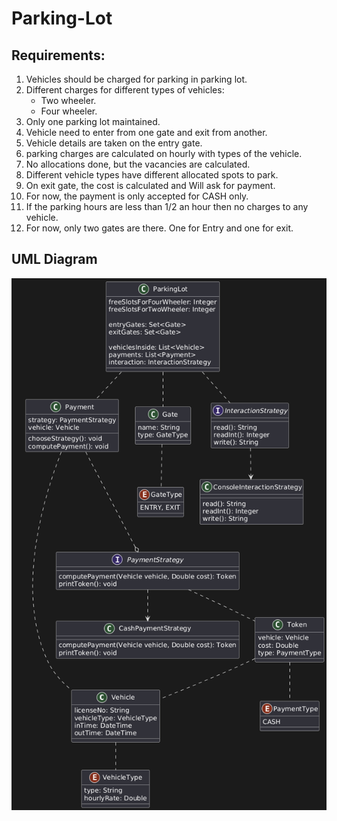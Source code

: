 # Parking-Lot

## Requirements:

1. Vehicles should be charged for parking in parking lot.
2. Different charges for different types of vehicles:
   * Two wheeler.
   * Four wheeler.  
3. Only one parking lot maintained.
4. Vehicle need to enter from one gate and exit from another.
5. Vehicle details are taken on the entry gate.
6. parking charges are calculated on hourly with types of the vehicle.
7. No allocations done, but the vacancies are calculated.
8. Different vehicle types have different allocated spots to park.
9. On exit gate, the cost is calculated and Will ask for payment.
10. For now, the payment is only accepted for CASH only.
11. If the parking hours are less than 1/2 an hour then no charges to any vehicle.
12. For now, only two gates are there. One for Entry and one for exit.

## UML Diagram

![Parking Lot UML diagram](./parking-lot-uml.png)
